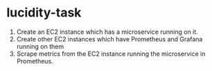 # lucidity-task
1. Create an EC2 instance which has a microservice running on it.  
2. Create other EC2 instances which have Prometheus and Grafana running on them 
3. Scrape metrics from the EC2 instance running the microservice in Prometheus.
